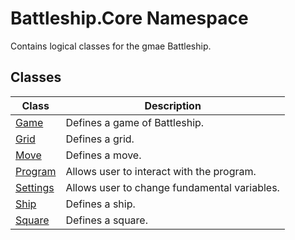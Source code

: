 # Battleship.Core Namespace

Contains logical classes for the gmae Battleship.

## Classes

| Class | Description |
| ----- | ----------- |
| [Game](Game/Game.md) | Defines a game of Battleship. |
| [Grid](Grid/Grid.md) | Defines a grid. |
| [Move](Move/Move.md) | Defines a move. |
| [Program](Program/Program.md) | Allows user to interact with the program. |
| [Settings](Settings/Settings.md) | Allows user to change fundamental variables. |
| [Ship](Ship/Ship.md) | Defines a ship. |
| [Square](Square/Square.md) | Defines a square. |
